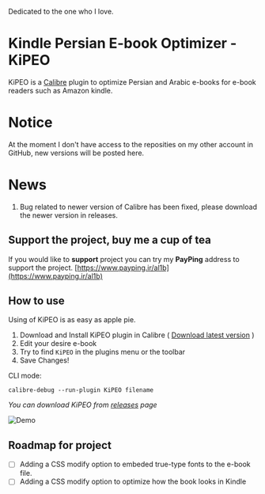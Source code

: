 Dedicated to the one who I love.

# Kindle Persian E-book Optimizer - KiPEO

KiPEO is a [Calibre](http://calibre-ebook.com/) plugin to optimize Persian and Arabic e-books for e-book readers such as Amazon kindle.

# Notice
At the moment I don't have access to the reposities on my other account in GitHub, new versions will be posted here.

# News

1. Bug related to newer version of Calibre has been fixed, please download the newer version in releases.

## Support the project, buy me a cup of tea
If you would like to **support** project you can try my **PayPing** address to support the project.
[https://www.payping.ir/al1b](https://www.payping.ir/al1b)

## How to use

Using of KiPEO is as easy as apple pie.

1. Download and Install KiPEO plugin in Calibre ( [Download latest version](https://github.com/0x414c49/Calibre-KiPEO/releases/download/0.0.2/Calibre-KiPEO-1.0.2.zip) )
2. Edit your desire e-book
3. Try to find `KiPEO` in the plugins menu or the toolbar
4. Save Changes!

CLI mode:
```
calibre-debug --run-plugin KiPEO filename
```
*You can download KiPEO from [releases](https://github.com/al1b/Calibre-KiPEO/releases/) page*

![Demo](https://raw.githubusercontent.com/al1b/Calibre-KiPEO/master/KiPEO-demo.gif)

## Roadmap for project

- [ ] Adding a CSS modify option to embeded true-type fonts to the e-book file.
- [ ] Adding a CSS modify option to optimize how the book looks in Kindle
